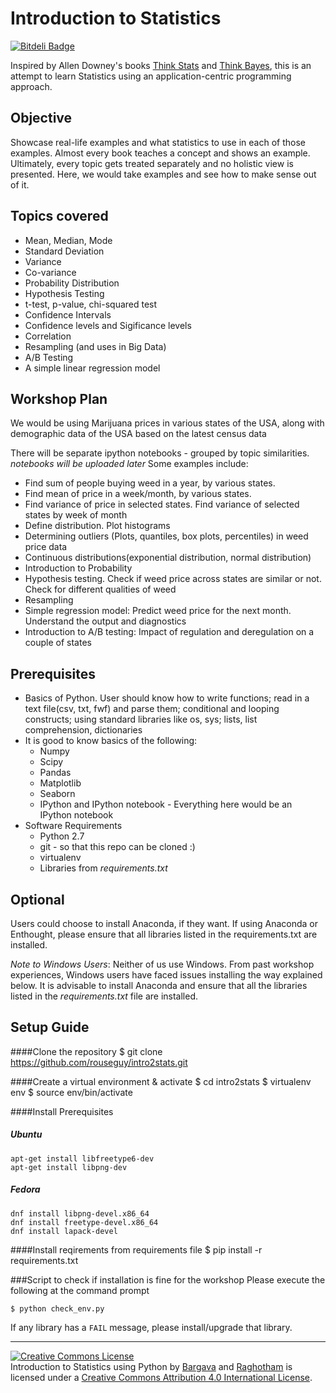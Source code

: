 # Introduction to Statistics

[![Bitdeli Badge](https://d2weczhvl823v0.cloudfront.net/rouseguy/intro2stats/trend.png)](https://bitdeli.com/free "Bitdeli Badge")


Inspired by Allen Downey's books [Think Stats](http://greenteapress.com/thinkstats/) and [Think Bayes](http://greenteapress.com/thinkbayes/), this is an attempt to learn Statistics using an application-centric programming approach. 

## Objective
Showcase real-life examples and what statistics to use in each of those examples. Almost every book teaches a concept and shows an example. Ultimately, every topic gets treated separately and no holistic view is presented. Here, we would take examples and see how to make sense out of it. 

## Topics covered

* Mean, Median, Mode
* Standard Deviation
* Variance
* Co-variance
* Probability Distribution
* Hypothesis Testing
* t-test, p-value, chi-squared test
* Confidence Intervals
* Confidence levels and Sigificance levels
* Correlation
* Resampling (and uses in Big Data)
* A/B Testing
* A simple linear regression model

## Workshop Plan
We would be using Marijuana prices in various states of the USA, along with demographic data of the USA based on the latest census data

There will be separate ipython notebooks - grouped by topic similarities. *notebooks will be uploaded later*
Some examples include:
* Find sum of people buying weed in a year, by various states.
* Find mean of price in a week/month, by various states.
* Find variance of price in selected states. Find variance of selected states by week of month
* Define distribution. Plot histograms
* Determining outliers (Plots, quantiles, box plots, percentiles) in weed price data
* Continuous distributions(exponential distribution, normal distribution)
* Introduction to Probability
* Hypothesis testing. Check if weed price across states are similar or not. Check for different qualities of weed
* Resampling
* Simple regression model: Predict weed price for the next month. Understand the output and diagnostics
* Introduction to A/B testing: Impact of regulation and deregulation on a couple of states 


## Prerequisites
* Basics of Python. User should know how to write functions; read in a text file(csv, txt, fwf) and parse them; conditional and looping constructs; using standard libraries like os, sys; lists, list comprehension, dictionaries
* It is good to know basics of the following:
    * Numpy
    * Scipy
    * Pandas
    * Matplotlib
    * Seaborn
    * IPython and IPython notebook - Everything here would be an IPython notebook
* Software Requirements
    * Python 2.7
    * git - so that this repo can be cloned :)  
    * virtualenv
    * Libraries from *requirements.txt*

## Optional
Users could choose to install Anaconda, if they want. If using Anaconda or Enthought, please ensure that all libraries listed in the requirements.txt are installed. 

*Note to Windows Users*: Neither of us use Windows. From past workshop experiences, Windows users have faced issues installing the way explained below. It is advisable to install Anaconda and ensure that all the libraries listed in the *requirements.txt* file are installed.  

## Setup Guide

####Clone the repository
    $ git clone https://github.com/rouseguy/intro2stats.git

####Create a virtual environment & activate
    $ cd intro2stats
    $ virtualenv env
    $ source env/bin/activate

####Install Prerequisites
##### Ubuntu

    apt-get install libfreetype6-dev
    apt-get install libpng-dev

##### Fedora
    dnf install libpng-devel.x86_64
    dnf install freetype-devel.x86_64
    dnf install lapack-devel
   
####Install reqirements from requirements file
    $ pip install -r requirements.txt



###Script to check if installation is fine for the workshop
Please execute the following at the command prompt

    $ python check_env.py

If any library has a `FAIL` message, please install/upgrade that library.

---

<a rel="license" href="http://creativecommons.org/licenses/by/4.0/"><img alt="Creative Commons License" style="border-width:0" src="https://i.creativecommons.org/l/by/4.0/88x31.png" /></a><br /><span xmlns:dct="http://purl.org/dc/terms/" property="dct:title">Introduction to Statistics using Python</span> by <a xmlns:cc="http://creativecommons.org/ns#" href="https://twitter.com/bargava/" property="cc:attributionName" rel="cc:attributionURL">Bargava</a> and <a xmlns:cc="http://creativecommons.org/ns#" href="https://twitter.com/raghothams/" property="cc:attributionName" rel="cc:attributionURL">Raghotham</a> is licensed under a <a rel="license" href="http://creativecommons.org/licenses/by/4.0/">Creative Commons Attribution 4.0 International License</a>.



